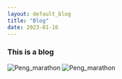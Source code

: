```yaml
---
layout: default_blog
title: "Blog"
date: 2023-01-16
---
```

### This is a blog

![Peng_marathon](https://github.com/peng-ju/peng-ju.github.io/assets/img/PengJu.jpg)
![Peng_marathon](https://github.com/peng-ju/peng-ju.github.io/assets/40791755/9a3c64ba-abc8-4491-aac2-624c43dc2bc7)
